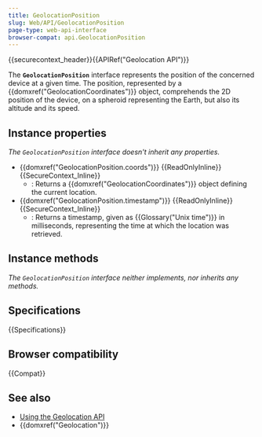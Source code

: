 ```yaml
---
title: GeolocationPosition
slug: Web/API/GeolocationPosition
page-type: web-api-interface
browser-compat: api.GeolocationPosition
---
```


{{securecontext_header}}{{APIRef("Geolocation API")}}

The **`GeolocationPosition`** interface represents the position of the concerned device at a given time. The position, represented by a {{domxref("GeolocationCoordinates")}} object, comprehends the 2D position of the device, on a spheroid representing the Earth, but also its altitude and its speed.

## Instance properties

_The `GeolocationPosition` interface doesn't inherit any properties._

- {{domxref("GeolocationPosition.coords")}} {{ReadOnlyInline}} {{SecureContext_Inline}}
  - : Returns a {{domxref("GeolocationCoordinates")}} object defining the current location.
- {{domxref("GeolocationPosition.timestamp")}} {{ReadOnlyInline}} {{SecureContext_Inline}}
  - : Returns a timestamp, given as {{Glossary("Unix time")}} in milliseconds, representing the time at which the location was retrieved.

## Instance methods

_The `GeolocationPosition` interface neither implements, nor inherits any methods._

## Specifications

{{Specifications}}

## Browser compatibility

{{Compat}}

## See also

- [Using the Geolocation API](/en-US/docs/Web/API/Geolocation_API/Using_the_Geolocation_API)
- {{domxref("Geolocation")}}
